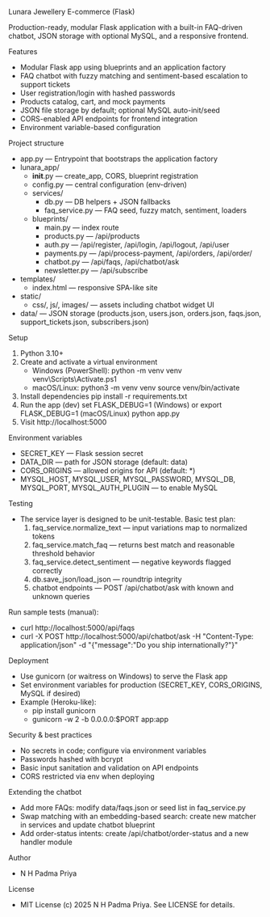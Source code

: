 Lunara Jewellery E-commerce (Flask)

Production-ready, modular Flask application with a built-in FAQ-driven chatbot, JSON storage with optional MySQL, and a responsive frontend.

Features
- Modular Flask app using blueprints and an application factory
- FAQ chatbot with fuzzy matching and sentiment-based escalation to support tickets
- User registration/login with hashed passwords
- Products catalog, cart, and mock payments
- JSON file storage by default; optional MySQL auto-init/seed
- CORS-enabled API endpoints for frontend integration
- Environment variable-based configuration

Project structure
- app.py — Entrypoint that bootstraps the application factory
- lunara_app/
  - __init__.py — create_app, CORS, blueprint registration
  - config.py — central configuration (env-driven)
  - services/
    - db.py — DB helpers + JSON fallbacks
    - faq_service.py — FAQ seed, fuzzy match, sentiment, loaders
  - blueprints/
    - main.py — index route
    - products.py — /api/products
    - auth.py — /api/register, /api/login, /api/logout, /api/user
    - payments.py — /api/process-payment, /api/orders, /api/order/<id>
    - chatbot.py — /api/faqs, /api/chatbot/ask
    - newsletter.py — /api/subscribe
- templates/
  - index.html — responsive SPA-like site
- static/
  - css/, js/, images/ — assets including chatbot widget UI
- data/ — JSON storage (products.json, users.json, orders.json, faqs.json, support_tickets.json, subscribers.json)

Setup
1) Python 3.10+
2) Create and activate a virtual environment
   - Windows (PowerShell):
     python -m venv venv
     venv\Scripts\Activate.ps1
   - macOS/Linux:
     python3 -m venv venv
     source venv/bin/activate
3) Install dependencies
   pip install -r requirements.txt
4) Run the app (dev)
   set FLASK_DEBUG=1 (Windows) or export FLASK_DEBUG=1 (macOS/Linux)
   python app.py
5) Visit http://localhost:5000

Environment variables
- SECRET_KEY — Flask session secret
- DATA_DIR — path for JSON storage (default: data)
- CORS_ORIGINS — allowed origins for API (default: *)
- MYSQL_HOST, MYSQL_USER, MYSQL_PASSWORD, MYSQL_DB, MYSQL_PORT, MYSQL_AUTH_PLUGIN — to enable MySQL

Testing
- The service layer is designed to be unit-testable. Basic test plan:
  1. faq_service.normalize_text — input variations map to normalized tokens
  2. faq_service.match_faq — returns best match and reasonable threshold behavior
  3. faq_service.detect_sentiment — negative keywords flagged correctly
  4. db.save_json/load_json — roundtrip integrity
  5. chatbot endpoints — POST /api/chatbot/ask with known and unknown queries

Run sample tests (manual):
- curl http://localhost:5000/api/faqs
- curl -X POST http://localhost:5000/api/chatbot/ask -H "Content-Type: application/json" -d "{\"message\":\"Do you ship internationally?\"}"

Deployment
- Use gunicorn (or waitress on Windows) to serve the Flask app
- Set environment variables for production (SECRET_KEY, CORS_ORIGINS, MySQL if desired)
- Example (Heroku-like):
  - pip install gunicorn
  - gunicorn -w 2 -b 0.0.0.0:$PORT app:app

Security & best practices
- No secrets in code; configure via environment variables
- Passwords hashed with bcrypt
- Basic input sanitation and validation on API endpoints
- CORS restricted via env when deploying

Extending the chatbot
- Add more FAQs: modify data/faqs.json or seed list in faq_service.py
- Swap matching with an embedding-based search: create new matcher in services and update chatbot blueprint
- Add order-status intents: create /api/chatbot/order-status and a new handler module

Author
- N H Padma Priya

License
- MIT License (c) 2025 N H Padma Priya. See LICENSE for details.
